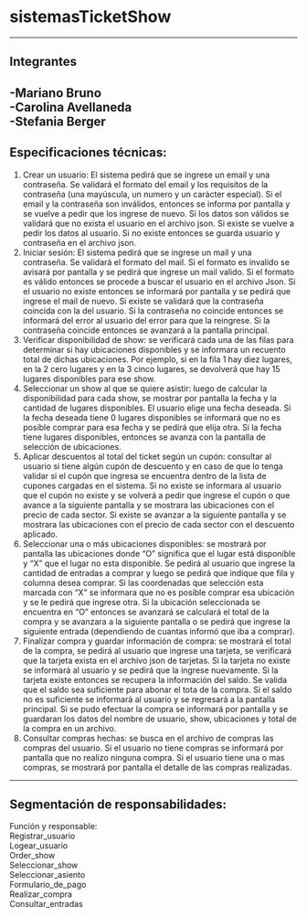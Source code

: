 # sistemasTicketShow
-------------------------------------------
Integrantes
-------------------------------------------
-Mariano Bruno<br>
-Carolina Avellaneda<br>
-Stefania Berger<br>
-------------------------------------------
Especificaciones técnicas:
-------------------------------------------

1.	Crear un usuario: El sistema pedirá que se ingrese un email y una contraseña. Se validará el formato del email y los requisitos de la contraseña (una mayúscula, un numero y un carácter especial). Si el email y la contraseña son inválidos, entonces se informa por pantalla y se vuelve a pedir que los ingrese de nuevo. Si los datos son válidos se validará que no exista el usuario en el archivo json. Si existe se vuelve a pedir los datos al usuario. Si no existe entonces se guarda usuario y contraseña en el archivo json. <br>
2.	Iniciar sesión: El sistema pedirá que se ingrese un mail y una contraseña. Se validará el formato del mail. Si el formato es invalido se avisará por pantalla y se pedirá que ingrese un mail valido. Si el formato es válido entonces se procede a buscar el usuario en el archivo Json. Si el usuario no existe entonces se informará por pantalla y se pedirá que ingrese el mail de nuevo. Si existe se validará que la contraseña coincida con la del usuario. Si la contraseña no coincide entonces se informará del error al usuario del error para que la reingrese. Si la contraseña coincide entonces se avanzará a la pantalla principal.<br>
3.	Verificar disponibilidad de show: se verificará cada una de las filas para determinar si hay ubicaciones disponibles y se informara un recuento total de dichas ubicaciones. Por ejemplo, si en la fila 1 hay diez lugares, en la 2 cero lugares y en la 3 cinco lugares, se devolverá que hay 15 lugares disponibles para ese show.<br>
4.	Seleccionar un show al que se quiere asistir: luego de calcular la disponibilidad para cada show, se mostrar por pantalla la fecha y la cantidad de lugares disponibles. El usuario elige una fecha deseada. Si la fecha deseada tiene 0 lugares disponibles se informará que no es posible comprar para esa fecha y se pedirá que elija otra. Si la fecha tiene lugares disponibles, entonces se avanza con la pantalla de selección de ubicaciones.<br>
5.	Aplicar descuentos al total del ticket según un cupón: consultar al usuario si tiene algún cupón de descuento y en caso de que lo tenga validar si el cupón que ingresa se encuentra dentro de la lista de cupones cargadas en el sistema. Si no existe se informara al usuario que el cupón no existe y se volverá a pedir que ingrese el cupón o que avance a la siguiente pantalla y se mostrara las ubicaciones con el precio de cada sector. Si existe se avanzar a la siguiente pantalla y se mostrara las ubicaciones con el precio de cada sector con el descuento aplicado. <br>
6.	Seleccionar una o más ubicaciones disponibles: se mostrará por pantalla las ubicaciones donde “O” significa que el lugar está disponible y “X” que el lugar no esta disponible. Se pedirá al usuario que ingrese la cantidad de entradas a comprar y luego se pedirá que indique que fila y columna desea comprar. Si las coordenadas que selección esta marcada con “X” se informara que no es posible comprar esa ubicación y se le pedirá que ingrese otra. Si la ubicación seleccionada se encuentra en “O” entonces se avanzará se calculará el total de la compra y se avanzara a la siguiente pantalla o se pedirá que ingrese la siguiente entrada (dependiendo de cuantas informó que iba a comprar).
7.	Finalizar compra y guardar información de compra: se mostrará el total de la compra, se pedirá al usuario que ingrese una tarjeta, se verificará que la tarjeta exista en el archivo json de tarjetas. Si la tarjeta no existe se informará al usuario y se pedirá que la ingrese nuevamente. Si la tarjeta existe entonces se recupera la información del saldo. Se valida que el saldo sea suficiente para abonar el tota de la compra. Si el saldo no es suficiente se informará al usuario y se regresará a la pantalla principal. Si se pudo efectuar la compra se informará por pantalla y se guardaran los datos del nombre de usuario, show, ubicaciones y total de la compra en un archivo. <br>
8.	Consultar compras hechas: se busca en el archivo de compras las compras del usuario. Si el usuario no tiene compras se informará por pantalla que no realizo ninguna compra. Si el usuario tiene una o mas compras, se mostrará por pantalla el detalle de las compras realizadas. <br>

-------------------------------------------
Segmentación de responsabilidades:	
-------------------------------------------
Función y responsable:<br>
Registrar_usuario	<br>
Logear_usuario	<br>
Order_show	<br>
Seleccionar_show	<br>
Seleccionar_asiento	<br>
Formulario_de_pago	<br>
Realizar_compra	<br>
Consultar_entradas	<br>
